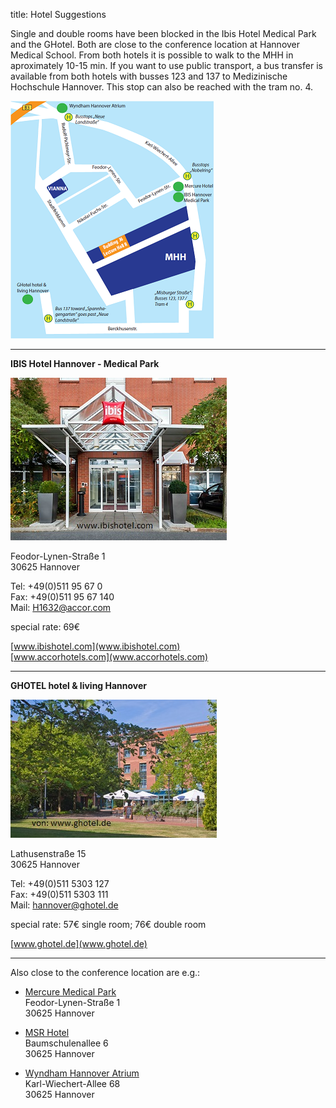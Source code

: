 title: Hotel Suggestions


Single and double rooms have been blocked in the Ibis Hotel Medical Park and the GHotel.
Both are close to the conference location at Hannover Medical School. From both hotels it is possible to walk to the MHH in aproximately 10-15 min.  If you want to use public transport, a bus transfer is available from both hotels with busses 123 and 137 to Medizinische Hochschule Hannover. This stop can also be reached with the tram no. 4.

![Map](mapsneu.png)
***
**IBIS Hotel Hannover - Medical Park**

![IBIS](ibis.jpg)

Feodor-Lynen-Straße 1   
30625 Hannover   

Tel: +49(0)511 95 67 0   
Fax: +49(0)511 95 67 140   
Mail: H1632@accor.com    

special rate: 69€

[www.ibishotel.com](www.ibishotel.com)   
[www.accorhotels.com](www.accorhotels.com)





****
**GHOTEL hotel & living Hannover**

![GHotel](ghotel.jpg)

Lathusenstraße 15   
30625 Hannover  

Tel: +49(0)511 5303 127    
Fax: +49(0)511 5303 111   
Mail: hannover@ghotel.de

special rate: 57€ single room; 76€ double room
   
[www.ghotel.de](www.ghotel.de)

*****
Also close to the conference location are e.g.:

* [Mercure Medical Park](http://www.mercure.com/de/hotel-1631-mercure-hotel-hannover-medical-park/location.shtml)    
Feodor-Lynen-Straße 1   
30625 Hannover

* [MSR Hotel](http://www.hotel.de/de/msr-hotel/hotel-51188/)   
Baumschulenallee 6   
30625 Hannover   

* [Wyndham Hannover Atrium](http://www.wyndhamhotelgroup.de/hotels/germany/hannover/wyndham-hannover-atrium/hotel-overview?partner_id=&hotel_id=47278&campaign_code=&propId=WY47278&checkout_date&brand_id=WY&children=0&corporate_id=&useWRPoints=false&ratePlan=&teens=0&affiliate_id=&iata=&rate_code=&adults=1&checkin_date&rooms=1)   
Karl-Wiechert-Allee 68   
30625 Hannover   
